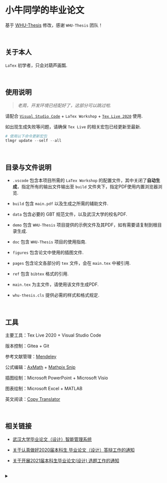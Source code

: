 # 小牛同学的毕业论文

基于 [WHU-Thesis](https://github.com/whutug/whu-thesis) 修改，感谢 `WHU-Thesis` 团队！

<br>

## 关于本人

`LaTex` 初学者，只会对葫芦画瓢.

<br>

## 使用说明

> *老周，开发环境已经配好了，这部分可以跳过啦.*

请配合 [`Visual Studio Code`](https://code.visualstudio.com/)  + `LaTex Workshop` + [`Tex Live 2020`](https://mirrors.tuna.tsinghua.edu.cn/CTAN/systems/texlive/Images/texlive2020.iso) 使用.

如出现生成失败等问题，请确保 `Tex Live` 的相关宏包已经更新至最新.

```powershell
# 使用以下命令更新宏包
tlmgr update --self --all
```

<br>

## 目录与文件说明

- `.vscode` 包含本项目所需的 `LaTex Workshop` 的配置文件，其中关闭了**自动生成**，指定所有的输出文件输出至 `build` 文件夹下，指定PDF使用内置浏览器浏览.

- `build` 包含 `main.pdf` 以及生成之所需的辅助文件.

- `data` 包含必要的 GBT 规范文件，以及武汉大学的校名PDF.

- `demo` 包含 `WHU-Thesis` 项目提供的示例文件及其PDF，如有需要请复制到根目录生成.

- `doc` 包含 `WHU-Thesis` 项目的使用指南.

- `figures` 包含论文中使用的插图文件.

- `pages` 包含论文各部分的 `tex` 文件，会在 `main.tex` 中被引用.

- `ref` 包含 `bibtex` 格式的引用.

- `main.tex` 为主文件，请使用该文件生成PDF.

- `whu-thesis.cls` 提供必需的样式和格式规定.

<br>

## 工具

主要工具：Tex Live 2020 + Visual Studio Code

版本控制：Gitea + Git

参考文献管理：[Mendeley](https://www.mendeley.com/?interaction_required=true)

公式编辑：[AxMath](https://www.amyxun.com/) + [Mathpix Snip](https://mathpix.com/)

插图绘制：Microsoft PowerPoint + Microsoft Visio

图表绘制：Microsoft Excel + MATLAB

英文阅读：[Copy Translator](https://copytranslator.github.io/)


<br>

## 相关链接

- [武汉大学毕业论文（设计）智能管理系统](http://210.42.121.231/bysj/)

- [关于认真做好2020届本科生 毕业论文（设计）答辩工作的通知](https://info.whu.edu.cn/info/2268/5690.htm)

- [关于开展2021届本科生毕业论文(设计) 选题工作的通知](https://info.whu.edu.cn/info/2268/5606.htm)

<br>

<details>
<summary></summary>
<br>
我是懒狗.

不想写毕设.

就比如我花了半个小时写这个 `readme` 也不想看论文.

</details>